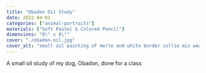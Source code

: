 ```yaml
---
title: "Obadon Oil Study"
date: 2022-04-01
categories: ["animal-portraits"]
materials: ["Soft Pastel & Colored Pencil"]
dimensions: "8\" x 8\""
cover: "./obadon-oil.jpg"
cover_alt: "small oil painting of merle and white border collie mix wearing a sweatshirt, with a silver leaf circle in the background"
---
```

A small oil study of my dog, Obadon, done for a class